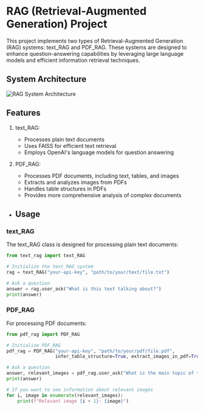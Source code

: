 # RAG (Retrieval-Augmented Generation) Project

This project implements two types of Retrieval-Augmented Generation (RAG) systems: text_RAG and PDF_RAG. These systems are designed to enhance question-answering capabilities by leveraging large language models and efficient information retrieval techniques.

## System Architecture

![RAG System Architecture](images/rag_system_architecture.png)

## Features

1. text_RAG: 
   - Processes plain text documents
   - Uses FAISS for efficient text retrieval
   - Employs OpenAI's language models for question answering

2. PDF_RAG:
   - Processes PDF documents, including text, tables, and images
   - Extracts and analyzes images from PDFs
   - Handles table structures in PDFs
   - Provides more comprehensive analysis of complex documents

- ## Usage

### text_RAG

The text_RAG class is designed for processing plain text documents:

```python
from text_rag import text_RAG

# Initialize the text_RAG system
rag = text_RAG("your-api-key", "path/to/your/text/file.txt")

# Ask a question
answer = rag.user_ask("What is this text talking about?")
print(answer)
```
### PDF_RAG

For processing PDF documents:

```python
from pdf_rag import PDF_RAG

# Initialize PDF_RAG
pdf_rag = PDF_RAG("your-api-key", "path/to/your/pdf/file.pdf", 
                  infer_table_structure=True, extract_images_in_pdf=True)

# Ask a question
answer, relevant_images = pdf_rag.user_ask("What is the main topic of this PDF?")
print(answer)

# If you want to see information about relevant images
for i, image in enumerate(relevant_images):
    print(f"Relevant image {i + 1}: {image}")
```



